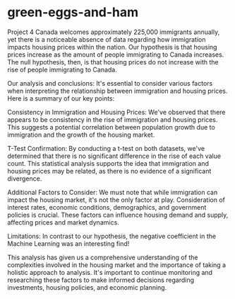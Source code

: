 # green-eggs-and-ham
Project 4
Canada welcomes approximately 225,000 immigrants annually, yet there is a noticeable absence of data regarding how immigration impacts housing prices within the nation. Our hypothesis is that housing prices increase as the amount of people immigrating to Canada increases. The null hypothesis, then, is that housing prices do not increase with the rise of people immigrating to Canada.

Our analysis and conclusions: It's essential to consider various factors when interpreting the relationship between immigration and housing prices. Here is a summary of our key points:

Consistency in Immigration and Housing Prices: We've observed that there appears to be consistency in the rise of immigration and housing prices. This suggests a potential correlation between population growth due to immigration and the growth of the housing market.

T-Test Confirmation: By conducting a t-test on both datasets, we've determined that there is no significant difference in the rise of each value count. This statistical analysis supports the idea that immigration and housing prices may be related, as there is no evidence of a significant divergence.

Additional Factors to Consider: We must note that while immigration can impact the housing market, it's not the only factor at play. Consideration of interest rates, economic conditions, demographics, and government policies is crucial. These factors can influence housing demand and supply, affecting prices and market dynamics.

Limitations: In contrast to our hypothesis, the negative coefficient in the Machine Learning was an interesting find!

This analysis has given us a comprehensive understanding of the complexities involved in the housing market and the importance of taking a holistic approach to analysis. It's important to continue monitoring and researching these factors to make informed decisions regarding investments, housing policies, and economic planning.
